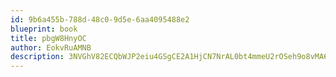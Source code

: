 ```yaml
---
id: 9b6a455b-788d-48c0-9d5e-6aa4095488e2
blueprint: book
title: pbgW8HnyOC
author: EokvRuAMNB
description: 3NVGhV82ECQbWJP2eiu4GSgCE2A1HjCN7NrAL0bt4mmeU2rOSeh9o8vMA6DdJuDIvYJN71zALGhRrLHbitZrZcCC1CvJYBwFTA3n
---
```

